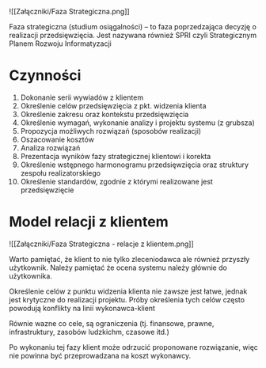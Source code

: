 ![[Załączniki/Faza Strategiczna.png]]

Faza strategiczna (studium osiągalności) – to faza poprzedzająca decyzję o realizacji przedsięwzięcia. Jest nazywana również SPRI czyli Strategicznym Planem Rozwoju Informatyzacji

# Czynności
1. Dokonanie serii wywiadów z klientem
2. Określenie celów przedsięwzięcia z pkt. widzenia klienta
3. Określenie zakresu oraz kontekstu przedsięwzięcia
4. Określenie wymagań, wykonanie analizy i projektu systemu (z grubsza)
5. Propozycja możliwych rozwiązań (sposobów realizacji)
6. Oszacowanie kosztów
7. Analiza rozwiązań
8. Prezentacja wyników fazy strategicznej klientowi i korekta
9. Określenie wstępnego harmonogramu przedsięwzięcia oraz struktury zespołu realizatorskiego
10. Określenie standardów, zgodnie z którymi realizowane jest przedsięwzięcie

# Model relacji z klientem
![[Załączniki/Faza Strategiczna - relacje z klientem.png]]

Warto pamiętać, że klient to nie tylko zleceniodawca ale również przyszły użytkownik. Należy pamiętać że ocena systemu należy głównie do użytkownika. 

Określenie celów z punktu widzenia klienta nie zawsze jest łatwe, jednak jest krytyczne do realizacji projektu. Próby określenia tych celów często powodują konflikty na linii wykonawca-klient

Równie wazne co cele, są ograniczenia (tj. finansowe, prawne, infrastruktury, zasobów ludzkichm, czasowe itd.)

Po wykonaniu tej fazy klient może odrzucić proponowane rozwiązanie, więc nie powinna być przeprowadzana na koszt wykonawcy.